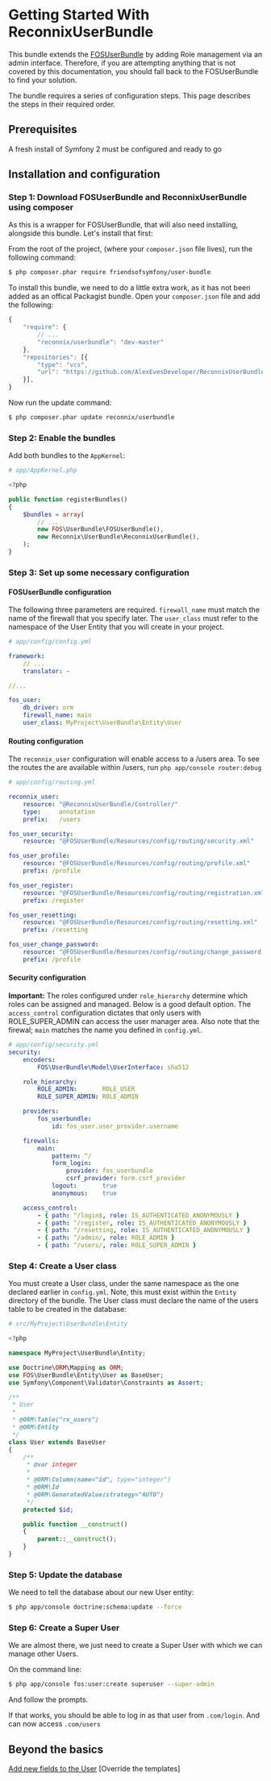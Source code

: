 Getting Started With ReconnixUserBundle
=======================================

This bundle extends the [FOSUserBundle](https://github.com/FriendsOfSymfony/FOSUserBundle) by adding Role management via an admin interface. Therefore, if you are attempting anything that is not covered by this documentation, you should fall back to the FOSUserBundle to find your solution.

The bundle requires a series of configuration steps. This page describes the steps in their required order.

## Prerequisites

A fresh install of Symfony 2 must be configured and ready to go

## Installation and configuration

### Step 1: Download FOSUserBundle and ReconnixUserBundle using composer

As this is a wrapper for FOSUserBundle, that will also need installing, alongside this bundle. Let's install that first:

From the root of the project, (where your `composer.json` file lives), run the following command:

``` bash
$ php composer.phar require friendsofsymfony/user-bundle
```

To install this bundle, we need to do a little extra work, as it has not been added as an offical Packagist bundle. Open your `composer.json` file and add the following:

```js
{
	"require": {
		// ...
		"reconnix/userbundle": "dev-master"
	},
    "repositories": [{
        "type": "vcs",
        "url": "https://github.com/AlexEvesDeveloper/ReconnixUserBundle.git"
    }],
}
```

Now run the update command:

``` bash
$ php composer.phar update reconnix/userbundle
```

### Step 2: Enable the bundles

Add both bundles to the `AppKernel`:

``` php
# app/AppKernel.php

<?php

public function registerBundles()
{
    $bundles = array(
        // ...
        new FOS\UserBundle\FOSUserBundle(),
        new Reconnix\UserBundle\ReconnixUserBundle(),
    );
}
```

### Step 3: Set up some necessary configuration

#### FOSUserBundle configuration

The following three parameters are required. `firewall_name` must match the name of the firewall that you specify later. The `user_class` must refer to the namespace of the User Entity that you will create in your project.

```yaml
# app/config/config.yml

framework:
    // ...
    translator: ~

//...

fos_user:
    db_driver: orm
    firewall_name: main
    user_class: MyProject\UserBundle\Entity\User 
```

#### Routing configuration

The `reconnix_user` configuration will enable access to a /users area. To see the routes the are available within /users, run `php app/console router:debug`

```yaml
# app/config/routing.yml

reconnix_user:
    resource: "@ReconnixUserBundle/Controller/"
    type:     annotation
    prefix:   /users

fos_user_security:
    resource: "@FOSUserBundle/Resources/config/routing/security.xml"

fos_user_profile:
    resource: "@FOSUserBundle/Resources/config/routing/profile.xml"
    prefix: /profile

fos_user_register:
    resource: "@FOSUserBundle/Resources/config/routing/registration.xml"
    prefix: /register

fos_user_resetting:
    resource: "@FOSUserBundle/Resources/config/routing/resetting.xml"
    prefix: /resetting

fos_user_change_password:
    resource: "@FOSUserBundle/Resources/config/routing/change_password.xml"
    prefix: /profile
```

#### Security configuration

**Important:** The roles configured under `role_hierarchy` determine which roles can be assigned and managed. Below is a good default option. The `access_control` configuration dictates that only users with ROLE_SUPER_ADMIN can access the user manager area. Also note that the firewal; `main` matches the name you defined in `config.yml`.

```yaml
# app/config/security.yml
security:
    encoders:
        FOS\UserBundle\Model\UserInterface: sha512

    role_hierarchy:
        ROLE_ADMIN:       ROLE_USER
        ROLE_SUPER_ADMIN: ROLE_ADMIN

    providers:
        fos_userbundle:
            id: fos_user.user_provider.username

    firewalls:
        main:
            pattern: ^/
            form_login:
                provider: fos_userbundle
                csrf_provider: form.csrf_provider
            logout:       true
            anonymous:    true

    access_control:
        - { path: ^/login$, role: IS_AUTHENTICATED_ANONYMOUSLY }
        - { path: ^/register, role: IS_AUTHENTICATED_ANONYMOUSLY }
        - { path: ^/resetting, role: IS_AUTHENTICATED_ANONYMOUSLY }
        - { path: ^/admin/, role: ROLE_ADMIN }
        - { path: ^/users/, role: ROLE_SUPER_ADMIN }
```

### Step 4: Create a User class

You must create a User class, under the same namespace as the one declared earlier in `config.yml`. Note, this must exist within the `Entity` directory of the bundle. The User class must declare the name of the users table to be created in the database:

``` php
# src/MyProject\UserBundle\Entity

<?php

namespace MyProject\UserBundle\Entity;

use Doctrine\ORM\Mapping as ORM;
use FOS\UserBundle\Entity\User as BaseUser;
use Symfony\Component\Validator\Constraints as Assert;

/**
 * User
 *
 * @ORM\Table("rx_users")
 * @ORM\Entity
 */
class User extends BaseUser
{
    /**
     * @var integer
     *
     * @ORM\Column(name="id", type="integer")
     * @ORM\Id
     * @ORM\GeneratedValue(strategy="AUTO")
     */
    protected $id;

    public function __construct()
    {
        parent::__construct();
    }
}
```

### Step 5: Update the database

We need to tell the database about our new User entity:

```bash
$ php app/console doctrine:schema:update --force
```

### Step 6: Create a Super User

We are almost there, we just need to create a Super User with which we can manage other Users. 

On the command line:

```bash
$ php app/console fos:user:create superuser --super-admin
```

And follow the prompts.

If that works, you should be able to log in as that user from `.com/login`. And can now access `.com/users`

## Beyond the basics

[Add new fields to the User](docs/overriding_forms.md)
[Override the templates]
